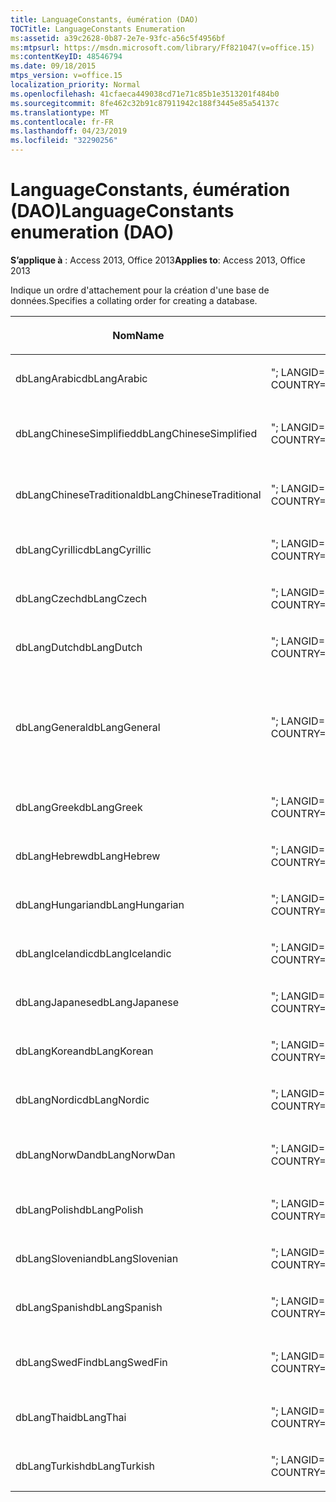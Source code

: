 ```yaml
---
title: LanguageConstants, éumération (DAO)
TOCTitle: LanguageConstants Enumeration
ms:assetid: a39c2628-0b87-2e7e-93fc-a56c5f4956bf
ms:mtpsurl: https://msdn.microsoft.com/library/Ff821047(v=office.15)
ms:contentKeyID: 48546794
ms.date: 09/18/2015
mtps_version: v=office.15
localization_priority: Normal
ms.openlocfilehash: 41cfaeca449038cd71e71c85b1e3513201f484b0
ms.sourcegitcommit: 8fe462c32b91c87911942c188f3445e85a54137c
ms.translationtype: MT
ms.contentlocale: fr-FR
ms.lasthandoff: 04/23/2019
ms.locfileid: "32290256"
---
```

# <a name="languageconstants-enumeration-dao"></a><span data-ttu-id="42ea1-102">LanguageConstants, éumération (DAO)</span><span class="sxs-lookup"><span data-stu-id="42ea1-102">LanguageConstants enumeration (DAO)</span></span>


<span data-ttu-id="42ea1-103">**S’applique à** : Access 2013, Office 2013</span><span class="sxs-lookup"><span data-stu-id="42ea1-103">**Applies to**: Access 2013, Office 2013</span></span>

<span data-ttu-id="42ea1-104">Indique un ordre d'attachement pour la création d'une base de données.</span><span class="sxs-lookup"><span data-stu-id="42ea1-104">Specifies a collating order for creating a database.</span></span>

<table>
<colgroup>
<col style="width: 33%" />
<col style="width: 33%" />
<col style="width: 33%" />
</colgroup>
<thead>
<tr class="header">
<th><p><span data-ttu-id="42ea1-105">Nom</span><span class="sxs-lookup"><span data-stu-id="42ea1-105">Name</span></span></p></th>
<th><p><span data-ttu-id="42ea1-106">Valeur</span><span class="sxs-lookup"><span data-stu-id="42ea1-106">Value</span></span></p></th>
<th><p><span data-ttu-id="42ea1-107">Description</span><span class="sxs-lookup"><span data-stu-id="42ea1-107">Description</span></span></p></th>
</tr>
</thead>
<tbody>
<tr class="odd">
<td><p><span data-ttu-id="42ea1-108">dbLangArabic</span><span class="sxs-lookup"><span data-stu-id="42ea1-108">dbLangArabic</span></span></p></td>
<td><p><span data-ttu-id="42ea1-109">&quot;; LANGID=0x0401; CP=1256; COUNTRY=0&quot;</span><span class="sxs-lookup"><span data-stu-id="42ea1-109">&quot;;LANGID=0x0401;CP=1256;COUNTRY=0&quot;</span></span></p></td>
<td><p><span data-ttu-id="42ea1-110">Arabe</span><span class="sxs-lookup"><span data-stu-id="42ea1-110">Arabic</span></span></p></td>
</tr>
<tr class="even">
<td><p><span data-ttu-id="42ea1-111">dbLangChineseSimplified</span><span class="sxs-lookup"><span data-stu-id="42ea1-111">dbLangChineseSimplified</span></span></p></td>
<td><p><span data-ttu-id="42ea1-112">&quot;; LANGID=0x0804; CP=936; COUNTRY=0&quot;</span><span class="sxs-lookup"><span data-stu-id="42ea1-112">&quot;;LANGID=0x0804;CP=936;COUNTRY=0&quot;</span></span></p></td>
<td><p><span data-ttu-id="42ea1-113">Chinois simplifié</span><span class="sxs-lookup"><span data-stu-id="42ea1-113">Simplified Chinese</span></span></p></td>
</tr>
<tr class="odd">
<td><p><span data-ttu-id="42ea1-114">dbLangChineseTraditional</span><span class="sxs-lookup"><span data-stu-id="42ea1-114">dbLangChineseTraditional</span></span></p></td>
<td><p><span data-ttu-id="42ea1-115">&quot;; LANGID=0x0404; CP=950; COUNTRY=0&quot;</span><span class="sxs-lookup"><span data-stu-id="42ea1-115">&quot;;LANGID=0x0404;CP=950;COUNTRY=0&quot;</span></span></p></td>
<td><p><span data-ttu-id="42ea1-116">Chinois traditionnel</span><span class="sxs-lookup"><span data-stu-id="42ea1-116">Traditional Chinese</span></span></p></td>
</tr>
<tr class="even">
<td><p><span data-ttu-id="42ea1-117">dbLangCyrillic</span><span class="sxs-lookup"><span data-stu-id="42ea1-117">dbLangCyrillic</span></span></p></td>
<td><p><span data-ttu-id="42ea1-118">&quot;; LANGID=0x0419; CP=1251; COUNTRY=0&quot;</span><span class="sxs-lookup"><span data-stu-id="42ea1-118">&quot;;LANGID=0x0419;CP=1251;COUNTRY=0&quot;</span></span></p></td>
<td><p><span data-ttu-id="42ea1-119">Russe</span><span class="sxs-lookup"><span data-stu-id="42ea1-119">Russian</span></span></p></td>
</tr>
<tr class="odd">
<td><p><span data-ttu-id="42ea1-120">dbLangCzech</span><span class="sxs-lookup"><span data-stu-id="42ea1-120">dbLangCzech</span></span></p></td>
<td><p><span data-ttu-id="42ea1-121">&quot;; LANGID=0x0405; CP=1250; COUNTRY=0&quot;</span><span class="sxs-lookup"><span data-stu-id="42ea1-121">&quot;;LANGID=0x0405;CP=1250;COUNTRY=0&quot;</span></span></p></td>
<td><p><span data-ttu-id="42ea1-122">Tchèque</span><span class="sxs-lookup"><span data-stu-id="42ea1-122">Czech</span></span></p></td>
</tr>
<tr class="even">
<td><p><span data-ttu-id="42ea1-123">dbLangDutch</span><span class="sxs-lookup"><span data-stu-id="42ea1-123">dbLangDutch</span></span></p></td>
<td><p><span data-ttu-id="42ea1-124">&quot;; LANGID=0x0413; CP=1252; COUNTRY=0&quot;</span><span class="sxs-lookup"><span data-stu-id="42ea1-124">&quot;;LANGID=0x0413;CP=1252;COUNTRY=0&quot;</span></span></p></td>
<td><p><span data-ttu-id="42ea1-125">Néerlandais</span><span class="sxs-lookup"><span data-stu-id="42ea1-125">Dutch</span></span></p></td>
</tr>
<tr class="odd">
<td><p><span data-ttu-id="42ea1-126">dbLangGeneral</span><span class="sxs-lookup"><span data-stu-id="42ea1-126">dbLangGeneral</span></span></p></td>
<td><p><span data-ttu-id="42ea1-127">&quot;; LANGID=0x0409; CP=1252; COUNTRY=0&quot;</span><span class="sxs-lookup"><span data-stu-id="42ea1-127">&quot;;LANGID=0x0409;CP=1252;COUNTRY=0&quot;</span></span></p></td>
<td><p><span data-ttu-id="42ea1-128">Anglais, allemand, français, portugais, italien et espagnol</span><span class="sxs-lookup"><span data-stu-id="42ea1-128">English, German, French, Portuguese, Italian, and Modern Spanish</span></span></p></td>
</tr>
<tr class="even">
<td><p><span data-ttu-id="42ea1-129">dbLangGreek</span><span class="sxs-lookup"><span data-stu-id="42ea1-129">dbLangGreek</span></span></p></td>
<td><p><span data-ttu-id="42ea1-130">&quot;; LANGID=0x0408; CP=1253; COUNTRY=0&quot;</span><span class="sxs-lookup"><span data-stu-id="42ea1-130">&quot;;LANGID=0x0408;CP=1253;COUNTRY=0&quot;</span></span></p></td>
<td><p><span data-ttu-id="42ea1-131">Grec</span><span class="sxs-lookup"><span data-stu-id="42ea1-131">Greek</span></span></p></td>
</tr>
<tr class="odd">
<td><p><span data-ttu-id="42ea1-132">dbLangHebrew</span><span class="sxs-lookup"><span data-stu-id="42ea1-132">dbLangHebrew</span></span></p></td>
<td><p><span data-ttu-id="42ea1-133">&quot;; LANGID=0x040D; CP=1255; COUNTRY=0&quot;</span><span class="sxs-lookup"><span data-stu-id="42ea1-133">&quot;;LANGID=0x040D;CP=1255;COUNTRY=0&quot;</span></span></p></td>
<td><p><span data-ttu-id="42ea1-134">Hébreu</span><span class="sxs-lookup"><span data-stu-id="42ea1-134">Hebrew</span></span></p></td>
</tr>
<tr class="even">
<td><p><span data-ttu-id="42ea1-135">dbLangHungarian</span><span class="sxs-lookup"><span data-stu-id="42ea1-135">dbLangHungarian</span></span></p></td>
<td><p><span data-ttu-id="42ea1-136">&quot;; LANGID=0x040E; CP=1250; COUNTRY=0&quot;</span><span class="sxs-lookup"><span data-stu-id="42ea1-136">&quot;;LANGID=0x040E;CP=1250;COUNTRY=0&quot;</span></span></p></td>
<td><p><span data-ttu-id="42ea1-137">Hongrois</span><span class="sxs-lookup"><span data-stu-id="42ea1-137">Hungarian</span></span></p></td>
</tr>
<tr class="odd">
<td><p><span data-ttu-id="42ea1-138">dbLangIcelandic</span><span class="sxs-lookup"><span data-stu-id="42ea1-138">dbLangIcelandic</span></span></p></td>
<td><p><span data-ttu-id="42ea1-139">&quot;; LANGID=0x040F; CP=1252; COUNTRY=0&quot;</span><span class="sxs-lookup"><span data-stu-id="42ea1-139">&quot;;LANGID=0x040F;CP=1252;COUNTRY=0&quot;</span></span></p></td>
<td><p><span data-ttu-id="42ea1-140">Islandais</span><span class="sxs-lookup"><span data-stu-id="42ea1-140">Icelandic</span></span></p></td>
</tr>
<tr class="even">
<td><p><span data-ttu-id="42ea1-141">dbLangJapanese</span><span class="sxs-lookup"><span data-stu-id="42ea1-141">dbLangJapanese</span></span></p></td>
<td><p><span data-ttu-id="42ea1-142">&quot;; LANGID=0x0411; CP=932; COUNTRY=0&quot;</span><span class="sxs-lookup"><span data-stu-id="42ea1-142">&quot;;LANGID=0x0411;CP=932;COUNTRY=0&quot;</span></span></p></td>
<td><p><span data-ttu-id="42ea1-143">Japanese</span><span class="sxs-lookup"><span data-stu-id="42ea1-143">Japanese</span></span></p></td>
</tr>
<tr class="odd">
<td><p><span data-ttu-id="42ea1-144">dbLangKorean</span><span class="sxs-lookup"><span data-stu-id="42ea1-144">dbLangKorean</span></span></p></td>
<td><p><span data-ttu-id="42ea1-145">&quot;; LANGID=0x0412; CP=949; COUNTRY=0&quot;</span><span class="sxs-lookup"><span data-stu-id="42ea1-145">&quot;;LANGID=0x0412;CP=949;COUNTRY=0&quot;</span></span></p></td>
<td><p><span data-ttu-id="42ea1-146">Korean</span><span class="sxs-lookup"><span data-stu-id="42ea1-146">Korean</span></span></p></td>
</tr>
<tr class="even">
<td><p><span data-ttu-id="42ea1-147">dbLangNordic</span><span class="sxs-lookup"><span data-stu-id="42ea1-147">dbLangNordic</span></span></p></td>
<td><p><span data-ttu-id="42ea1-148">&quot;; LANGID=0x041D; CP=1252; COUNTRY=0&quot;</span><span class="sxs-lookup"><span data-stu-id="42ea1-148">&quot;;LANGID=0x041D;CP=1252;COUNTRY=0&quot;</span></span></p></td>
<td><p><span data-ttu-id="42ea1-149">En-dent</span><span class="sxs-lookup"><span data-stu-id="42ea1-149">Nordic</span></span></p></td>
</tr>
<tr class="odd">
<td><p><span data-ttu-id="42ea1-150">dbLangNorwDan</span><span class="sxs-lookup"><span data-stu-id="42ea1-150">dbLangNorwDan</span></span></p></td>
<td><p><span data-ttu-id="42ea1-151">&quot;; LANGID=0x0406; CP=1252; COUNTRY=0&quot;</span><span class="sxs-lookup"><span data-stu-id="42ea1-151">&quot;;LANGID=0x0406;CP=1252;COUNTRY=0&quot;</span></span></p></td>
<td><p><span data-ttu-id="42ea1-152">Norvégien et danois</span><span class="sxs-lookup"><span data-stu-id="42ea1-152">Norwegian and Danish</span></span></p></td>
</tr>
<tr class="even">
<td><p><span data-ttu-id="42ea1-153">dbLangPolish</span><span class="sxs-lookup"><span data-stu-id="42ea1-153">dbLangPolish</span></span></p></td>
<td><p><span data-ttu-id="42ea1-154">&quot;; LANGID=0x0415; CP=1250; COUNTRY=0&quot;</span><span class="sxs-lookup"><span data-stu-id="42ea1-154">&quot;;LANGID=0x0415;CP=1250;COUNTRY=0&quot;</span></span></p></td>
<td><p><span data-ttu-id="42ea1-155">Polonais</span><span class="sxs-lookup"><span data-stu-id="42ea1-155">Polish</span></span></p></td>
</tr>
<tr class="odd">
<td><p><span data-ttu-id="42ea1-156">dbLangSlovenian</span><span class="sxs-lookup"><span data-stu-id="42ea1-156">dbLangSlovenian</span></span></p></td>
<td><p><span data-ttu-id="42ea1-157">&quot;; LANGID=0x0424; CP=1250; COUNTRY=0&quot;</span><span class="sxs-lookup"><span data-stu-id="42ea1-157">&quot;;LANGID=0x0424;CP=1250;COUNTRY=0&quot;</span></span></p></td>
<td><p><span data-ttu-id="42ea1-158">Slovène</span><span class="sxs-lookup"><span data-stu-id="42ea1-158">Slovenian</span></span></p></td>
</tr>
<tr class="even">
<td><p><span data-ttu-id="42ea1-159">dbLangSpanish</span><span class="sxs-lookup"><span data-stu-id="42ea1-159">dbLangSpanish</span></span></p></td>
<td><p><span data-ttu-id="42ea1-160">&quot;; LANGID=0x040A; CP=1252; COUNTRY=0&quot;</span><span class="sxs-lookup"><span data-stu-id="42ea1-160">&quot;;LANGID=0x040A;CP=1252;COUNTRY=0&quot;</span></span></p></td>
<td><p><span data-ttu-id="42ea1-161">Espagnol</span><span class="sxs-lookup"><span data-stu-id="42ea1-161">Spanish</span></span></p></td>
</tr>
<tr class="odd">
<td><p><span data-ttu-id="42ea1-162">dbLangSwedFin</span><span class="sxs-lookup"><span data-stu-id="42ea1-162">dbLangSwedFin</span></span></p></td>
<td><p><span data-ttu-id="42ea1-163">&quot;; LANGID=0x041D; CP=1252; COUNTRY=0&quot;</span><span class="sxs-lookup"><span data-stu-id="42ea1-163">&quot;;LANGID=0x041D;CP=1252;COUNTRY=0&quot;</span></span></p></td>
<td><p><span data-ttu-id="42ea1-164">Suédois et finnois</span><span class="sxs-lookup"><span data-stu-id="42ea1-164">Swedish and Finnish</span></span></p></td>
</tr>
<tr class="even">
<td><p><span data-ttu-id="42ea1-165">dbLangThai</span><span class="sxs-lookup"><span data-stu-id="42ea1-165">dbLangThai</span></span></p></td>
<td><p><span data-ttu-id="42ea1-166">&quot;; LANGID=0x041E; CP=874; COUNTRY=0&quot;</span><span class="sxs-lookup"><span data-stu-id="42ea1-166">&quot;;LANGID=0x041E;CP=874;COUNTRY=0&quot;</span></span></p></td>
<td><p><span data-ttu-id="42ea1-167">Thaï</span><span class="sxs-lookup"><span data-stu-id="42ea1-167">Thai</span></span></p></td>
</tr>
<tr class="odd">
<td><p><span data-ttu-id="42ea1-168">dbLangTurkish</span><span class="sxs-lookup"><span data-stu-id="42ea1-168">dbLangTurkish</span></span></p></td>
<td><p><span data-ttu-id="42ea1-169">&quot;; LANGID=0x041F; CP=1254; COUNTRY=0&quot;</span><span class="sxs-lookup"><span data-stu-id="42ea1-169">&quot;;LANGID=0x041F;CP=1254;COUNTRY=0&quot;</span></span></p></td>
<td><p><span data-ttu-id="42ea1-170">Turc</span><span class="sxs-lookup"><span data-stu-id="42ea1-170">Turkish</span></span></p></td>
</tr>
</tbody>
</table>

